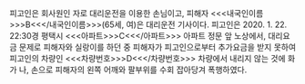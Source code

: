 피고인은 회사원인 자로 대리운전을 이용한 손님이고, 피해자 <<<내국인이름>>>B<<</내국인이름>>>(65세, 여)은 대리운전 기사이다.
피고인은 2020. 1. 22. 22:30경 평택시 <<<아파트>>>C<<</아파트>>> 아파트 정문 앞 노상에서, 대리요금 문제로 피해자와 실랑이를 하던 중 피해자가 피고인으로부터 추가요금을 받지 못하여 피고인의 차량인 <<<차량번호>>>D<<</차량번호>>> 차량에서 내리지 않는 것에 화가 나, 손으로 피해자의 왼쪽 어깨와 팔부위를 수회 잡아당겨 폭행하였다.